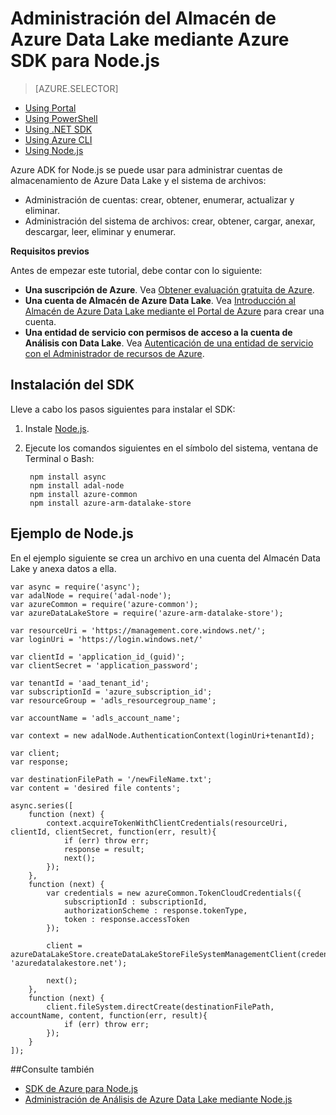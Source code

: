 <properties 
   pageTitle="Administración del Almacén de Azure Data Lake mediante Azure SDK para Node.js | Azure" 
   description="Obtenga información sobre cómo administrar cuentas del Almacén de Data Lake y el sistema de archivos." 
   services="data-lake-store" 
   documentationCenter="" 
   authors="mumian" 
   manager="paulettm" 
   editor="cgronlun"/>
 
<tags
   ms.service="data-lake-store"
   ms.devlang="na"
   ms.topic="article"
   ms.tgt_pltfrm="na"
   ms.workload="big-data" 
   ms.date="12/11/2015"
   ms.author="jgao"/>

# Administración del Almacén de Azure Data Lake mediante Azure SDK para Node.js

> [AZURE.SELECTOR]
- [Using Portal](data-lake-store-get-started-portal.md)
- [Using PowerShell](data-lake-store-get-started-powershell.md)
- [Using .NET SDK](data-lake-store-get-started-net-sdk.md)
- [Using Azure CLI](data-lake-store-get-started-cli.md)
- [Using Node.js](data-lake-store-manage-use-nodejs.md)


Azure ADK for Node.js se puede usar para administrar cuentas de almacenamiento de Azure Data Lake y el sistema de archivos:

- Administración de cuentas: crear, obtener, enumerar, actualizar y eliminar.
- Administración del sistema de archivos: crear, obtener, cargar, anexar, descargar, leer, eliminar y enumerar.

**Requisitos previos**

Antes de empezar este tutorial, debe contar con lo siguiente:

- **Una suscripción de Azure**. Vea [Obtener evaluación gratuita de Azure](https://azure.microsoft.com/pricing/free-trial/).
- **Una cuenta de Almacén de Azure Data Lake**. Vea [Introducción al Almacén de Azure Data Lake mediante el Portal de Azure](data-lake-store-get-started-portal.md) para crear una cuenta.
- **Una entidad de servicio con permisos de acceso a la cuenta de Análisis con Data Lake**. Vea [Autenticación de una entidad de servicio con el Administrador de recursos de Azure](resource-group-authenticate-service-principal.md).

## Instalación del SDK

Lleve a cabo los pasos siguientes para instalar el SDK:

1. Instale [Node.js](https://nodejs.org/).
2. Ejecute los comandos siguientes en el símbolo del sistema, ventana de Terminal o Bash:

		npm install async
		npm install adal-node
		npm install azure-common
		npm install azure-arm-datalake-store
	
## Ejemplo de Node.js

En el ejemplo siguiente se crea un archivo en una cuenta del Almacén Data Lake y anexa datos a ella.

	var async = require('async');
	var adalNode = require('adal-node');
	var azureCommon = require('azure-common');
	var azureDataLakeStore = require('azure-arm-datalake-store');
	
	var resourceUri = 'https://management.core.windows.net/';
	var loginUri = 'https://login.windows.net/'
	
	var clientId = 'application_id_(guid)';
	var clientSecret = 'application_password';
	
	var tenantId = 'aad_tenant_id';
	var subscriptionId = 'azure_subscription_id';
	var resourceGroup = 'adls_resourcegroup_name';
	
	var accountName = 'adls_account_name';
	
	var context = new adalNode.AuthenticationContext(loginUri+tenantId);
	
	var client;
	var response;
	
	var destinationFilePath = '/newFileName.txt';
	var content = 'desired file contents';
	
	async.series([
		function (next) {
			context.acquireTokenWithClientCredentials(resourceUri, clientId, clientSecret, function(err, result){
				if (err) throw err;
				response = result;
				next();
			});
		},
		function (next) {
			var credentials = new azureCommon.TokenCloudCredentials({
				subscriptionId : subscriptionId,
				authorizationScheme : response.tokenType,
				token : response.accessToken
			});
		
			client = azureDataLakeStore.createDataLakeStoreFileSystemManagementClient(credentials, 'azuredatalakestore.net');
	
			next();
		},
		function (next) {
			client.fileSystem.directCreate(destinationFilePath, accountName, content, function(err, result){
				if (err) throw err;
			});
		}
	]);


##Consulte también 

- [SDK de Azure para Node.js](http://azure.github.io/azure-sdk-for-node/)
- [Administración de Análisis de Azure Data Lake mediante Node.js](data-lake-analytics-use-nodejs.md)

<!---HONumber=AcomDC_1217_2015-->